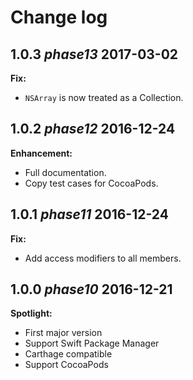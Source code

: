 # Change log

## **1.0.3** *phase13* 2017-03-02

**Fix:**
- `NSArray` is now treated as a Collection.

## **1.0.2** *phase12* 2016-12-24

**Enhancement:**
- Full documentation.
- Copy test cases for CocoaPods.

## **1.0.1** *phase11* 2016-12-24

**Fix:**
- Add access modifiers to all members.

## **1.0.0** *phase10* 2016-12-21

**Spotlight:**
- First major version
- Support Swift Package Manager
- Carthage compatible
- Support CocoaPods
